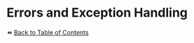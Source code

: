 # Errors and Exception Handling

:rewind: [Back to Table of Contents](../README.md) <!-- BackToC -->
